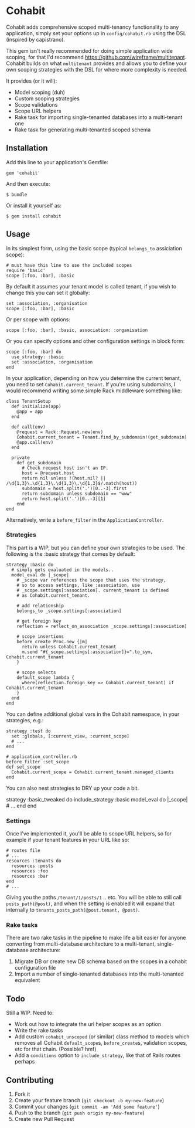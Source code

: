 # Cohabit

Cohabit adds comprehensive scoped multi-tenancy functionality to any application, simply set your options up in `config/cohabit.rb` using the DSL (inspired by capistrano).

This gem isn't really recommended for doing simple application wide scoping, for that I'd recommend https://github.com/wireframe/multitenant. Cohabit builds on what `multitenant` provides and allows you to define your own scoping strategies with the DSL for where more complexity is needed.

It provides (or it will):

- Model scoping (duh)
- Custom scoping strategies
- Scope validations
- Scope URL helpers
- Rake task for importing single-tenanted databases into a multi-tenant one
- Rake task for generating multi-tenanted scoped schema

## Installation

Add this line to your application's Gemfile:

    gem 'cohabit'

And then execute:

    $ bundle

Or install it yourself as:

    $ gem install cohabit

## Usage

In its simplest form, using the basic scope (typical `belongs_to` assiciation scope):
    
    # must have this line to use the included scopes
    require 'basic'
    scope [:foo, :bar], :basic

By default it assumes your tenant model is called tenant, if you wish to change this you can set it globally:

    set :association, :organisation
    scope [:foo, :bar], :basic

Or per scope with options:

    scope [:foo, :bar], :basic, association: :organisation

Or you can specify options and other configuration settings in block form:

    scope [:foo, :bar] do
      use_strategy: :basic
      set :association, :organisation
    end

In your application, depending on how you determine the current tenant, you need to set `Cohabit.current_tenant`. If you're using subdomains, I would recommend writing some simple Rack middleware something like:

    class TenantSetup
      def initialize(app)
        @app = app
      end

      def call(env)
        @request = Rack::Request.new(env)
        Cohabit.current_tenant = Tenant.find_by_subdomain!(get_subdomain)
        @app.call(env)
      end

      private
        def get_subdomain
          # Check request host isn't an IP.
          host = @request.host
          return nil unless !(host.nil? || /\d{1,3}\.\d{1,3}\.\d{1,3}\.\d{1,3}$/.match(host))
          subdomain = host.split('.')[0..-3].first
          return subdomain unless subdomain == "www"
          return host.split('.')[0..-3][1]
        end
    end

Alternatively, write a `before_filter` in the `ApplicationController`.

### Strategies

This part is a WIP, but you can define your own strategies to be used. The following is the :basic strategy that comes by default:

    strategy :basic do
      # simply gets evaluated in the models..
      model_eval do |_scope|
        # _scope var references the scope that uses the strategy,
        # so to access settings, like :association, use
        # _scope.settings[:association]. current_tenant is defined
        # as Cohabit.current_tenant.

        # add relationship
        belongs_to _scope.settings[:association]

        # get foreign key
        reflection = reflect_on_association _scope.settings[:association]

        # scope insertions
        before_create Proc.new {|m|
          return unless Cohabit.current_tenant
          m.send "#{_scope.settings[:association]}=".to_sym, Cohabit.current_tenant
        }

        # scope selects
        default_scope lambda {
          where(reflection.foreign_key => Cohabit.current_tenant) if Cohabit.current_tenant
        }
      end
    end

You can define additional global vars in the Cohabit namespace, in your strategies, e.g.:

    strategy :test do
      set :globals, [:current_view, :current_scope]
      # ...
    end

    # application_controller.rb
    before_filter :set_scope
    def set_scope
      Cohabit.current_scope = Cohabit.current_tenant.managed_clients
    end

You can also nest strategies to DRY up your code a bit.

  strategy :basic_tweaked do
    include_strategy :basic
    model_eval do |_scope|
      # ...
    end
  end

### Settings

Once I've implemented it, you'll be able to scope URL helpers, so for example if your tenant features in your URL like so:

    # routes file
    # ...
    resources :tenants do
      resources :posts
      resources :foo
      resources :bar
    end
    # ...

Giving you the paths `/tenant/1/posts/1` .. etc. You will be able to still call `posts_path(@post)`, and when the setting is enabled it will expand that internally to `tenants_posts_path(@post.tenant, @post)`.

### Rake tasks

There are two rake tasks in the pipeline to make life a bit easier for anyone converting from multi-database architecture to a multi-tenant, single-database architecture:

1. Migrate DB or create new DB schema based on the scopes in a cohabit configuration file
2. Import a number of single-tenanted databases into the multi-tenanted equivalent

## Todo

Still a WIP. Need to:

- Work out how to integrate the url helper scopes as an option
- Write the rake tasks
- Add custom `cohabit_unscoped` (or similar) class method to models which removes all Cohabit `default_scope`s, `before_create`s, validation scopes, etc for that chain. (Possible? hmf)
- Add a `conditions` option to `include_strategy`, like that of Rails routes perhaps

## Contributing

1. Fork it
2. Create your feature branch (`git checkout -b my-new-feature`)
3. Commit your changes (`git commit -am 'Add some feature'`)
4. Push to the branch (`git push origin my-new-feature`)
5. Create new Pull Request
